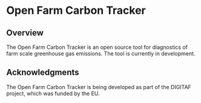 # Open Farm Carbon Tracker

<h2>Overview</h2>

The Open Farm Carbon Tracker is an open source tool for diagnostics of farm scale greenhouse gas emissions. The tool is currently in development. 

<h2>Acknowledgments</h2>

The Open Farm Carbon Tracker is being developed as part of the DIGITAF project, which was funded by the EU. 
